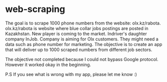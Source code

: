 # web-scraping
The goal is to scrape 1000 phone numbers from the website: olx.kz/rabota. 
olx.kz/rabota is website where blue collar jobs postings are posted in Kazakhstan. 
New player is coming to the market. Indriver's daughter company InJob.
Company is aiming for Olx customers. 
They might need a data such as phone number for marketing. 
The objective is to create an app that will deliver up to 1000 scraped numbers from different job sectors. 

The objective not completed because I could not bypass Google protocol. However it worked okay in the beginning.  



P.S
If you see what is wrong with my app, please let me know :)
